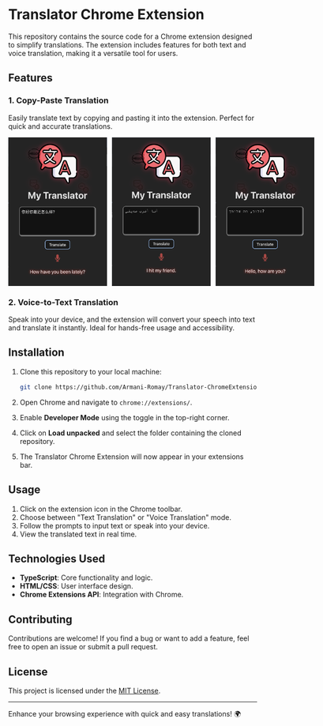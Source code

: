 # Translator Chrome Extension

This repository contains the source code for a Chrome extension designed to simplify translations. The extension includes features for both text and voice translation, making it a versatile tool for users.

## Features

### 1. **Copy-Paste Translation**
Easily translate text by copying and pasting it into the extension. Perfect for quick and accurate translations.

<div style="display: flex; gap: 10px;">
  <img src="assetsReadMe/chinese.png" alt="Copy-Paste Translation Example" width="200">
  <img src="assetsReadMe/arabic.png" alt="Copy-Paste Translation Example" width="200">
  <img src="assetsReadMe/hebrew.png" alt="Copy-Paste Translation Example" width="200">
</div>

### 2. **Voice-to-Text Translation**
Speak into your device, and the extension will convert your speech into text and translate it instantly. Ideal for hands-free usage and accessibility.

## Installation

1. Clone this repository to your local machine:
   ```bash
   git clone https://github.com/Armani-Romay/Translator-ChromeExtension.git
   ```

2. Open Chrome and navigate to `chrome://extensions/`.

3. Enable **Developer Mode** using the toggle in the top-right corner.

4. Click on **Load unpacked** and select the folder containing the cloned repository.

5. The Translator Chrome Extension will now appear in your extensions bar.

## Usage

1. Click on the extension icon in the Chrome toolbar.
2. Choose between "Text Translation" or "Voice Translation" mode.
3. Follow the prompts to input text or speak into your device.
4. View the translated text in real time.

## Technologies Used
- **TypeScript**: Core functionality and logic.
- **HTML/CSS**: User interface design.
- **Chrome Extensions API**: Integration with Chrome.

## Contributing
Contributions are welcome! If you find a bug or want to add a feature, feel free to open an issue or submit a pull request.

## License
This project is licensed under the [MIT License](LICENSE).

---

Enhance your browsing experience with quick and easy translations! 🌍


